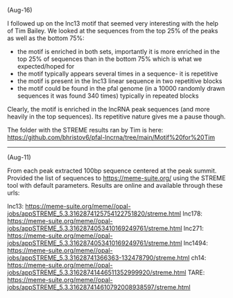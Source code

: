 (Aug-16)

I followed up on the lnc13 motif that seemed very interesting with the help of Tim Bailey. We looked at the sequences from the top 25% of the peaks as well as the bottom 75%:

* the motif is enriched in both sets, importantly it is more enriched in the top 25% of sequences than in the bottom 75% which is what we expected/hoped for
* the motif typically appears several times in a sequence- it is repetitive
* the motif is present in the lnc13 linear sequence in two repetitive blocks
* the motif could be found in the pfal genome (in a 10000 randomly drawn sequences it was found 340 times) typically in repeated blocks


Clearly, the motif is enriched in the lncRNA peak sequences  (and more heavily in the top sequences). Its repetitive nature gives me a pause though.


The folder with the STREME results ran by Tim is here: https://github.com/bhristov6/pfal-lncrna/tree/main/Motif%20for%20Tim


------

(Aug-11)

From each peak extracted 100bp sequence centered at the peak summit. Provided the list of sequences to https://meme-suite.org/ using the STREME tool with default parameters. Results are online and available through these urls:

lnc13: https://meme-suite.org/meme//opal-jobs/appSTREME_5.3.3162874125754122751820/streme.html
lnc178: https://meme-suite.org/meme//opal-jobs/appSTREME_5.3.3162874053410169249761/streme.html
lnc271: https://meme-suite.org/meme//opal-jobs/appSTREME_5.3.3162874053410169249761/streme.html
lnc1494: https://meme-suite.org/meme//opal-jobs/appSTREME_5.3.31628741366363-132478790/streme.html
ch14: https://meme-suite.org/meme//opal-jobs/appSTREME_5.3.31628741446511352999920/streme.html
TARE: https://meme-suite.org/meme//opal-jobs/appSTREME_5.3.316287414610792008938597/streme.html